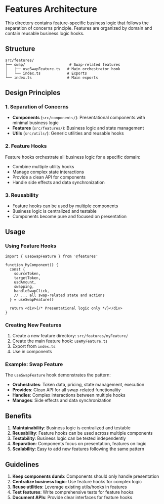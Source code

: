 # Features Architecture

This directory contains feature-specific business logic that follows the separation of concerns principle. Features are organized by domain and contain reusable business logic hooks.

## Structure

```
src/features/
├── swap/                    # Swap-related features
│   ├── useSwapFeature.ts   # Main orchestrator hook
│   └── index.ts            # Exports
└── index.ts                # Main exports
```

## Design Principles

### 1. Separation of Concerns

- **Components** (`src/components/`): Presentational components with minimal business logic
- **Features** (`src/features/`): Business logic and state management
- **Utils** (`src/utils/`): Generic utilities and reusable hooks

### 2. Feature Hooks

Feature hooks orchestrate all business logic for a specific domain:

- Combine multiple utility hooks
- Manage complex state interactions
- Provide a clean API for components
- Handle side effects and data synchronization

### 3. Reusability

- Feature hooks can be used by multiple components
- Business logic is centralized and testable
- Components become pure and focused on presentation

## Usage

### Using Feature Hooks

```tsx
import { useSwapFeature } from '@features'

function MyComponent() {
  const {
    sourceToken,
    targetToken,
    usdAmount,
    swapping,
    handleSwapClick,
    // ... all swap-related state and actions
  } = useSwapFeature()

  return <div>{/* Presentational logic only */}</div>
}
```

### Creating New Features

1. Create a new feature directory: `src/features/myFeature/`
2. Create the main feature hook: `useMyFeature.ts`
3. Export from `index.ts`
4. Use in components

### Example: Swap Feature

The `useSwapFeature` hook demonstrates the pattern:

- **Orchestrates**: Token data, pricing, state management, execution
- **Provides**: Clean API for all swap-related functionality
- **Handles**: Complex interactions between multiple hooks
- **Manages**: Side effects and data synchronization

## Benefits

1. **Maintainability**: Business logic is centralized and testable
2. **Reusability**: Feature hooks can be used across multiple components
3. **Testability**: Business logic can be tested independently
4. **Separation**: Components focus on presentation, features on logic
5. **Scalability**: Easy to add new features following the same pattern

## Guidelines

1. **Keep components dumb**: Components should only handle presentation
2. **Centralize business logic**: Use feature hooks for complex logic
3. **Reuse utilities**: Leverage existing utils/hooks in features
4. **Test features**: Write comprehensive tests for feature hooks
5. **Document APIs**: Provide clear interfaces for feature hooks
